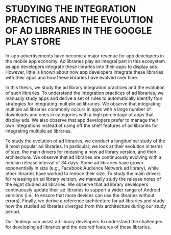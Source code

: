 # STUDYING  THE  INTEGRATION  PRACTICES  AND  THE  EVOLUTION  OF AD  LIBRARIES  IN  THE GOOGLE PLAY STORE

In-app advertisements have become a major revenue for app developers in the mobile app economy. Ad libraries play an integral part in this ecosystem as app developers integrate these libraries into their apps to display ads. However, little is known about how app developers integrate these libraries with their apps and how these libraries have evolved over time.

In this thesis, we study the ad library integration practices and the evolution of such libraries. To understand the integration practices of ad libraries, we manually study apps and derive a set of rules to automatically identify four strategies for integrating multiple ad libraries. We observe that integrating multiple ad libraries commonly occurs in apps with a large number of downloads and ones in categories with a high percentage of apps that display ads. We also observe that app developers prefer to manage their own integrations instead of using off the shelf features of ad libraries for integrating multiple ad libraries.

To study the evolution of ad libraries, we conduct a longitudinal study of the 8 most popular ad libraries. In particular, we look at their evolution in terms of size, the main drivers for releasing a new ad library version, and their architecture. We observe that ad libraries are continuously evolving with a median release interval of 34 days. Some ad libraries have grown exponentially in size (e.g., Facebook Audience Network ad library), while other libraries have worked to reduce their size. To study the main drivers for releasing an ad library version, we manually study the release notes of the eight studied ad libraries. We observe that ad library developers continuously update their ad libraries to support a wider range of Android versions (i.e., to ensure that more devices can use the libraries without errors). Finally, we derive a reference architecture for ad libraries and study how the studied ad libraries diverged from this architecture during our study period.

Our findings can assist ad library developers to understand the challenges for developing ad libraries and the desired features of these libraries. 
